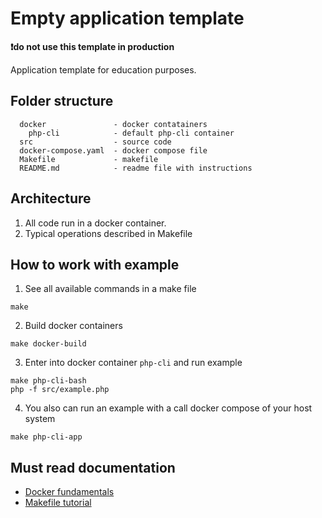 # Empty application template 

**❗do not use this template in production**

Application template for education purposes.

## Folder structure
```
  docker               - docker contatainers
    php-cli            - default php-cli container
  src                  - source code
  docker-compose.yaml  - docker compose file
  Makefile             - makefile
  README.md            - readme file with instructions    
```
## Architecture
1. All code run in a docker container.
2. Typical operations described in Makefile

## How to work with example
1. See all available commands in a make file
```shell
make
```
2. Build docker containers
```shell
make docker-build
```

3. Enter into docker container `php-cli` and run example
```shell
make php-cli-bash
php -f src/example.php
```
4. You also can run an example with a call docker compose of your host system 
```shell
make php-cli-app
```
## Must read documentation
- [Docker fundamentals](https://docs.docker.com/get-started/introduction/)
- [Makefile tutorial](https://makefiletutorial.com/#getting-started)

